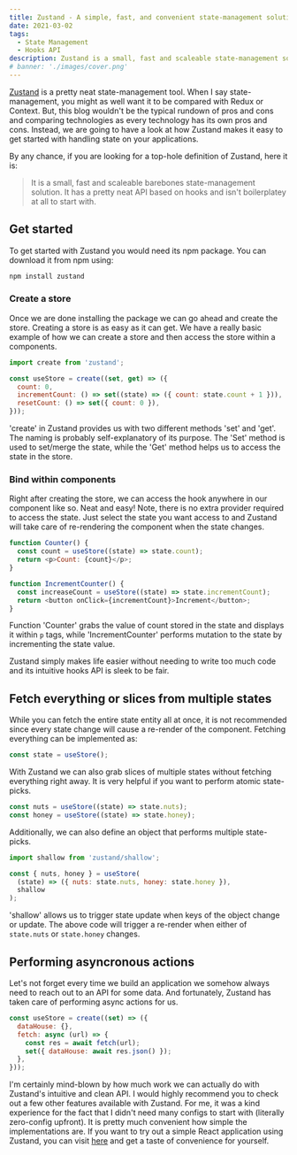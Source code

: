 ```yaml
---
title: Zustand - A simple, fast, and convenient state-management solution using Hooks API.
date: 2021-03-02
tags:
  - State Management
  - Hooks API
description: Zustand is a small, fast and scaleable state-management solution for your application.
# banner: './images/cover.png'
---
```


[Zustand](https://github.com/pmndrs/zustand) is a pretty neat state-management tool. When I say state-management, you might as well want it to be compared with Redux or Context. But, this blog wouldn't be the typical rundown of pros and cons and comparing technologies as every technology has its own pros and cons. Instead, we are going to have a look at how Zustand makes it easy to get started with handling state on your applications.

By any chance, if you are looking for a top-hole definition of Zustand, here it is:

> It is a small, fast and scaleable barebones state-management solution. It has a pretty neat API based on hooks and isn't boilerplatey at all to start with.

## Get started

To get started with Zustand you would need its npm package. You can download it from npm using:

```bash
npm install zustand
```

### Create a store

Once we are done installing the package we can go ahead and create the store. Creating a store is as easy as it can get. We have a really basic example of how we can create a store and then access the store within a components.

```js
import create from 'zustand';

const useStore = create((set, get) => ({
  count: 0,
  incrementCount: () => set((state) => ({ count: state.count + 1 })),
  resetCount: () => set({ count: 0 }),
}));
```

'create' in Zustand provides us with two different methods 'set' and 'get'. The naming is probably self-explanatory of its purpose. The 'Set' method is used to set/merge the state, while the 'Get' method helps us to access the state in the store.

### Bind within components

Right after creating the store, we can access the hook anywhere in our component like so. Neat and easy! Note, there is no extra provider required to access the state. Just select the state you want access to and Zustand will take care of re-rendering the component when the state changes.

```js
function Counter() {
  const count = useStore((state) => state.count);
  return <p>Count: {count}</p>;
}

function IncrementCounter() {
  const increaseCount = useStore((state) => state.incrementCount);
  return <button onClick={incrementCount}>Increment</button>;
}
```

Function 'Counter' grabs the value of count stored in the state and displays it within `p` tags, while 'IncrementCounter' performs mutation to the state by incrementing the state value.

Zustand simply makes life easier without needing to write too much code and its intuitive hooks API is sleek to be fair.

## Fetch everything or slices from multiple states

While you can fetch the entire state entity all at once, it is not recommended since every state change will cause a re-render of the component. Fetching everything can be implemented as:

```js
const state = useStore();
```

With Zustand we can also grab slices of multiple states without fetching everything right away. It is very helpful if you want to perform atomic state-picks.

```js
const nuts = useStore((state) => state.nuts);
const honey = useStore((state) => state.honey);
```

Additionally, we can also define an object that performs multiple state-picks.

```js
import shallow from 'zustand/shallow';

const { nuts, honey } = useStore(
  (state) => ({ nuts: state.nuts, honey: state.honey }),
  shallow
);
```

'shallow' allows us to trigger state update when keys of the object change or update. The above code will trigger a re-render when either of `state.nuts` or `state.honey` changes.

## Performing asyncronous actions

Let's not forget every time we build an application we somehow always need to reach out to an API for some data. And fortunately, Zustand has taken care of performing async actions for us.

```js
const useStore = create((set) => ({
  dataHouse: {},
  fetch: async (url) => {
    const res = await fetch(url);
    set({ dataHouse: await res.json() });
  },
}));
```

I'm certainly mind-blown by how much work we can actually do with Zustand's intuitive and clean API. I would highly recommend you to check out a few other features available with Zustand. For me, it was a kind experience for the fact that I didn't need many configs to start with (literally zero-config upfront). It is pretty much convenient how simple the implementations are. If you want to try out a simple React application using Zustand, you can visit [here](https://codesandbox.io/s/dazzling-moon-itop4) and get a taste of convenience for yourself.
